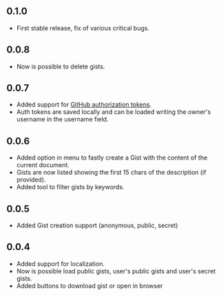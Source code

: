 ## 0.1.0
* First stable release, fix of various critical bugs.

## 0.0.8
* Now is possible to delete gists.

## 0.0.7
* Added support for [GitHub authorization tokens](https://github.com/settings/applications).
* Auth tokens are saved locally and can be loaded writing the owner's username in the username field.

## 0.0.6
* Added option in menu to fastly create a Gist with the content of the current document.
* Gists are now listed showing the first 15 chars of the description (if provided).
* Added tool to filter gists by keywords.

## 0.0.5
* Added Gist creation support (anonymous, public, secret)

## 0.0.4
* Added support for localization.
* Now is possible load public gists, user's public gists and user's secret gists.
* Added buttons to download gist or open in browser
